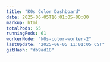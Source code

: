 ```yaml
---
title: "K0s Color Dashboard"
date: 2025-06-05T16:01:05+00:00
markup: html
totalPods: 65
runningPods: 61
workerNode: "k0s-color-worker-2"
lastUpdate: "2025-06-05 11:01:05 CST"
gitHash: "db9ad18"
---
```


<!-- This content is dynamically updated by the DashboardUpdater Operator -->
<!-- The dashboard UI is rendered by Hugo templates and CSS/JS files -->

